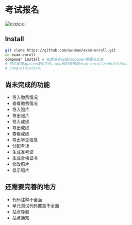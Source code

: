 # 考试报名

[![circle ci](https://circleci.com/gh/swumao/exam-enroll.svg?style=shield&circle-token=225c588b53c9fca13d451b7a2c4ef94bea2fc498)](https://circleci.com/gh/swumao/exam-enroll)



## Install
```bash
git clone https://github.com/swumao/exam-enroll.git
cd exam-enroll
composer install # 如果没有安装composer需要先安装
# 然后配置apache虚拟主机，web根目录指向exam-enroll/web/htdocs
# Congratulation!
```
## 尚未完成的功能

- 导入缴费情况
- 查看缴费情况
- 导入照片
- 导出照片
- 导入成绩
- 导出成绩
- 查看成绩
- 导出学生信息
- 分配考场
- 生成准考证
- 生成合格证书
- 修改照片
- 显示照片

## 还需要完善的地方

- 代码注释不全面
- 单元测试代码覆盖不全面
- 站点导航
- 站点通知
